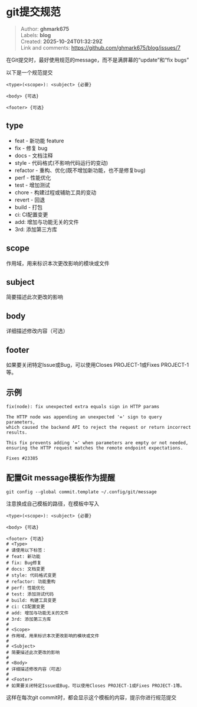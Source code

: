# git提交规范

> Author: **ghmark675**  
> Labels: **blog**  
> Created: **2025-10-24T01:32:29Z**  
> Link and comments: <https://github.com/ghmark675/blog/issues/7>  


在Git提交时，最好使用规范的message，而不是满屏幕的“update”和“fix bugs”

以下是一个规范提交

```
<type>(<scope>): <subject> {必要}

<body> {可选}

<footer> {可选}
```

## type

- feat - 新功能 feature
- fix - 修复 bug
- docs - 文档注释
- style - 代码格式(不影响代码运行的变动)
- refactor - 重构、优化(既不增加新功能，也不是修复bug)
- perf - 性能优化
- test - 增加测试
- chore - 构建过程或辅助工具的变动
- revert - 回退
- build - 打包
- ci: CI配置变更
- add: 增加与功能无关的文件
- 3rd: 添加第三方库

## scope

作用域，用来标识本次更改影响的模块或文件

## subject

简要描述此次更改的影响

## body

详细描述修改内容（可选）

## footer

如果要关闭特定Issue或Bug，可以使用Closes PROJECT-1或Fixes PROJECT-1等。

## 示例

```
fix(node): fix unexpected extra equals sign in HTTP params

The HTTP node was appending an unexpected '=' sign to query parameters,
which caused the backend API to reject the request or return incorrect results.

This fix prevents adding '=' when parameters are empty or not needed,
ensuring the HTTP request matches the remote endpoint expectations.

Fixes #23385
```

## 配置Git message模板作为提醒

`git config --global commit.template ~/.config/git/message`

注意换成自己模板的路径，在模板中写入
```
<type>(<scope>): <subject> {必要}

<body> {可选}

<footer> {可选}
# <Type>
# 请使用以下标签：
# feat: 新功能
# fix: Bug修复
# docs: 文档变更
# style: 代码格式变更
# refactor: 功能重构
# perf: 性能优化
# test: 添加测试代码
# build: 构建工具变更
# ci: CI配置变更
# add: 增加与功能无关的文件
# 3rd: 添加第三方库
#
# <Scope>
# 作用域，用来标识本次更改影响的模块或文件
#
# <Subject>
# 简要描述此次更改的影响
#
# <Body>
# 详细描述修改内容（可选）
#
# <Footer>
# 如果要关闭特定Issue或Bug，可以使用Closes PROJECT-1或Fixes PROJECT-1等。
```

这样在每次git commit时，都会显示这个模板的内容，提示你进行规范提交
